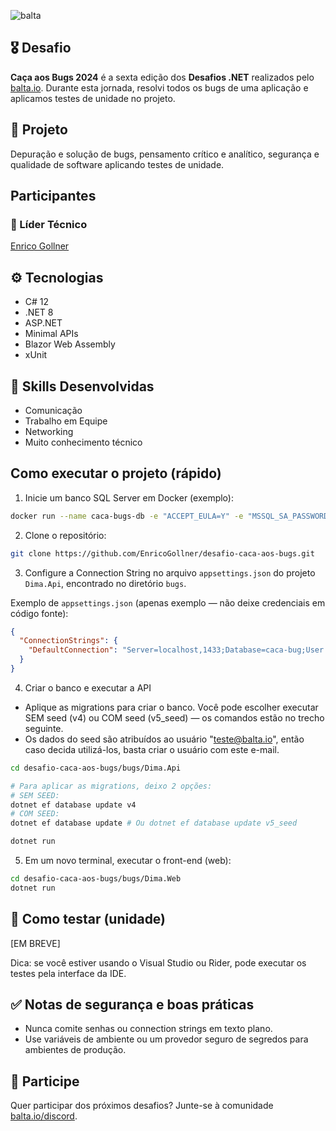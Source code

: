 ![balta](https://baltaio.blob.core.windows.net/static/images/dark/balta-logo.svg)

## 🎖️ Desafio
**Caça aos Bugs 2024** é a sexta edição dos **Desafios .NET** realizados pelo [balta.io](https://balta.io). Durante esta jornada, resolvi todos os bugs de uma aplicação e aplicamos testes de unidade no projeto.

## 📱 Projeto
Depuração e solução de bugs, pensamento crítico e analítico, segurança e qualidade de software aplicando testes de unidade.

## Participantes
### 🚀 Líder Técnico
[Enrico Gollner](https://github.com/EnricoGollner)

## ⚙️ Tecnologias
* C# 12
* .NET 8
* ASP.NET
* Minimal APIs
* Blazor Web Assembly
* xUnit

## 🥋 Skills Desenvolvidas
* Comunicação
* Trabalho em Equipe
* Networking
* Muito conhecimento técnico

## Como executar o projeto (rápido)
1. Inicie um banco SQL Server em Docker (exemplo):

```bash
docker run --name caca-bugs-db -e "ACCEPT_EULA=Y" -e "MSSQL_SA_PASSWORD=1q2w3e4r@#$" -p 1433:1433 -d mcr.microsoft.com/mssql/server
```

2. Clone o repositório:

```bash
git clone https://github.com/EnricoGollner/desafio-caca-aos-bugs.git
```

3. Configure a Connection String no arquivo `appsettings.json` do projeto `Dima.Api`, encontrado no diretório `bugs`.

Exemplo de `appsettings.json` (apenas exemplo — não deixe credenciais em código fonte):

```json
{
  "ConnectionStrings": {
    "DefaultConnection": "Server=localhost,1433;Database=caca-bug;User ID=sa;Password=1q2w3e4r@#$;TrustServerCertificate=True"
  }
}
```

4. Criar o banco e executar a API

- Aplique as migrations para criar o banco. Você pode escolher executar SEM seed (v4) ou COM seed (v5_seed) — os comandos estão no trecho seguinte.
- Os dados do seed são atribuídos ao usuário "teste@balta.io", então caso decida utilizá-los, basta criar o usuário com este e-mail.

```bash
cd desafio-caca-aos-bugs/bugs/Dima.Api

# Para aplicar as migrations, deixo 2 opções:
# SEM SEED:
dotnet ef database update v4
# COM SEED:
dotnet ef database update # Ou dotnet ef database update v5_seed

dotnet run
```

5. Em um novo terminal, executar o front-end (web):

```bash
cd desafio-caca-aos-bugs/bugs/Dima.Web
dotnet run
```

## 🧪 Como testar (unidade)
[EM BREVE]

Dica: se você estiver usando o Visual Studio ou Rider, pode executar os testes pela interface da IDE.

## ✅ Notas de segurança e boas práticas
- Nunca comite senhas ou connection strings em texto plano.
- Use variáveis de ambiente ou um provedor seguro de segredos para ambientes de produção.

## 💜 Participe
Quer participar dos próximos desafios? Junte-se à comunidade [balta.io/discord](https://balta.io/discord).
